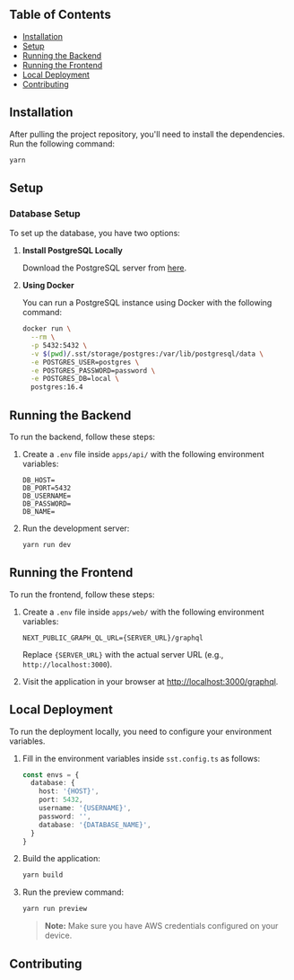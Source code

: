 ## Table of Contents

- [Installation](#installation)
- [Setup](#setup)
- [Running the Backend](#running-the-backend)
- [Running the Frontend](#running-the-frontend)
- [Local Deployment](#local-deployment)
- [Contributing](#contributing)

## Installation

After pulling the project repository, you'll need to install the dependencies. Run the following command:

```bash
yarn
```

## Setup

### Database Setup

To set up the database, you have two options:

1. **Install PostgreSQL Locally**

   Download the PostgreSQL server from [here](https://www.postgresql.org/download/).

2. **Using Docker**

   You can run a PostgreSQL instance using Docker with the following command:

   ```bash
   docker run \
     --rm \
     -p 5432:5432 \
     -v $(pwd)/.sst/storage/postgres:/var/lib/postgresql/data \
     -e POSTGRES_USER=postgres \
     -e POSTGRES_PASSWORD=password \
     -e POSTGRES_DB=local \
     postgres:16.4
   ```

## Running the Backend

To run the backend, follow these steps:

1. Create a `.env` file inside `apps/api/` with the following environment variables:

   ```env
   DB_HOST=
   DB_PORT=5432
   DB_USERNAME=
   DB_PASSWORD=
   DB_NAME=
   ```

2. Run the development server:

   ```bash
   yarn run dev
   ```

## Running the Frontend

To run the frontend, follow these steps:

1. Create a `.env` file inside `apps/web/` with the following environment variables:

   ```env
   NEXT_PUBLIC_GRAPH_QL_URL={SERVER_URL}/graphql
   ```

   Replace `{SERVER_URL}` with the actual server URL (e.g., `http://localhost:3000`).

2. Visit the application in your browser at [http://localhost:3000/graphql](http://localhost:3000/graphql).

## Local Deployment

To run the deployment locally, you need to configure your environment variables.

1. Fill in the environment variables inside `sst.config.ts` as follows:

   ```typescript
   const envs = {
     database: {
       host: '{HOST}',
       port: 5432,
       username: '{USERNAME}',
       password: '',
       database: '{DATABASE_NAME}',
     }
   }
   ```

2. Build the application:

   ```bash
   yarn build
   ```

3. Run the preview command:

   ```bash
   yarn run preview
   ```

   > **Note:** Make sure you have AWS credentials configured on your device.

## Contributing
